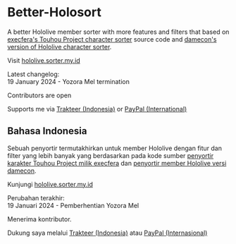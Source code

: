 # Better-Holosort
A better Hololive member sorter with more features and filters that based on [execfera's Touhou Project character sorter](https://tohosort.frelia.my/) source code and [damecon's version of Hololive character sorter](https://damecon.github.io/HoloSort/).

Visit [hololive.sorter.my.id](https://hololive.sorter.my.id/)

Latest changelog:<br>
19 January 2024 - Yozora Mel termination

Contributors are open

Supports me via [Trakteer (Indonesia)](https://trakteer.id/ufalsalman/tip) or [PayPal (International)](https://paypal.me/ufalsalman)

## Bahasa Indonesia

Sebuah penyortir termutakhirkan untuk member Hololive dengan fitur dan filter yang lebih banyak yang berdasarkan pada kode sumber [penyortir karakter Touhou Project milik execfera](https://tohosort.frelia.my/) dan [penyortir member Hololive versi damecon](https://damecon.github.io/nijisort).

Kunjungi [hololive.sorter.my.id](https://hololive.sorter.my.id/id)

Perubahan terakhir:<br>
19 Januari 2024 - Pemberhentian Yozora Mel

Menerima kontributor.

Dukung saya melalui [Trakteer (Indonesia)](https://trakteer.id/ufalsalman/tip) atau [PayPal (Internasional)](https://paypal.me/ufalsalman)
